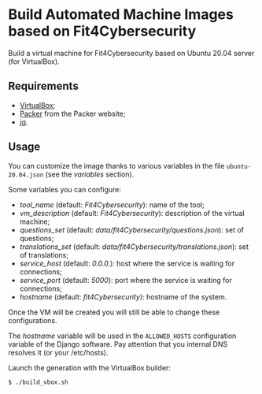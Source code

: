 # Build Automated Machine Images based on Fit4Cybersecurity

Build a virtual machine for Fit4Cybersecurity based on Ubuntu 20.04 server
(for VirtualBox).


## Requirements

* [VirtualBox](https://www.virtualbox.org);
* [Packer](https://www.packer.io) from the Packer website;
* [jq](https://stedolan.github.io/jq/).


## Usage

You can customize the image thanks to various variables in the file
``ubuntu-20.04.json`` (see the _variables_ section).

Some variables you can configure:

- _tool_name_ (default: _Fit4Cybersecurity_): name of the tool;
- _vm_description_ (default: _Fit4Cybersecurity_): description of the virtual machine;
- _questions_set_ (default: _data/fit4Cybersecurity/questions.json_): set of questions;
- _translations_set_ (default: _data/fit4Cybersecurity/translations.json_): set of translations;
- _service_host_ (default: _0.0.0._): host where the service is waiting for connections;
- _service_port_ (default: _5000_): port where the service is waiting for connections;
- _hostname_ (default: _fit4Cybersecurity_): hostname of the system.

Once the VM will be created you will still be able to change these configurations.

The _hostname_ variable will be used in the ``ALLOWED_HOSTS`` configuration variable of
the Django software. Pay attention that you internal DNS resolves it
(or your /etc/hosts).


Launch the generation with the VirtualBox builder:

    $ ./build_vbox.sh
